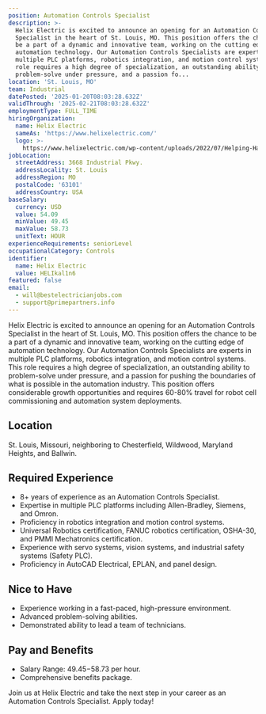 ```yaml
---
position: Automation Controls Specialist
description: >-
  Helix Electric is excited to announce an opening for an Automation Controls
  Specialist in the heart of St. Louis, MO. This position offers the chance to
  be a part of a dynamic and innovative team, working on the cutting edge of
  automation technology. Our Automation Controls Specialists are experts in
  multiple PLC platforms, robotics integration, and motion control systems. This
  role requires a high degree of specialization, an outstanding ability to
  problem-solve under pressure, and a passion fo...
location: 'St. Louis, MO'
team: Industrial
datePosted: '2025-01-20T08:03:28.632Z'
validThrough: '2025-02-21T08:03:28.632Z'
employmentType: FULL_TIME
hiringOrganization:
  name: Helix Electric
  sameAs: 'https://www.helixelectric.com/'
  logo: >-
    https://www.helixelectric.com/wp-content/uploads/2022/07/Helping-Hands-Logo_Blue-e1656694113799.jpg
jobLocation:
  streetAddress: 3668 Industrial Pkwy.
  addressLocality: St. Louis
  addressRegion: MO
  postalCode: '63101'
  addressCountry: USA
baseSalary:
  currency: USD
  value: 54.09
  minValue: 49.45
  maxValue: 58.73
  unitText: HOUR
experienceRequirements: seniorLevel
occupationalCategory: Controls
identifier:
  name: Helix Electric
  value: HELIkal1n6
featured: false
email:
  - will@bestelectricianjobs.com
  - support@primepartners.info
---
```




Helix Electric is excited to announce an opening for an Automation Controls Specialist in the heart of St. Louis, MO. This position offers the chance to be a part of a dynamic and innovative team, working on the cutting edge of automation technology. Our Automation Controls Specialists are experts in multiple PLC platforms, robotics integration, and motion control systems. This role requires a high degree of specialization, an outstanding ability to problem-solve under pressure, and a passion for pushing the boundaries of what is possible in the automation industry. This position offers considerable growth opportunities and requires 60-80% travel for robot cell commissioning and automation system deployments.

## Location

St. Louis, Missouri, neighboring to Chesterfield, Wildwood, Maryland Heights, and Ballwin.

## Required Experience

- 8+ years of experience as an Automation Controls Specialist.
- Expertise in multiple PLC platforms including Allen-Bradley, Siemens, and Omron.
- Proficiency in robotics integration and motion control systems.
- Universal Robotics certification, FANUC robotics certification, OSHA-30, and PMMI Mechatronics certification.
- Experience with servo systems, vision systems, and industrial safety systems (Safety PLC).
- Proficiency in AutoCAD Electrical, EPLAN, and panel design.

## Nice to Have

- Experience working in a fast-paced, high-pressure environment.
- Advanced problem-solving abilities.
- Demonstrated ability to lead a team of technicians.

## Pay and Benefits

- Salary Range: $49.45-$58.73 per hour.
- Comprehensive benefits package.

Join us at Helix Electric and take the next step in your career as an Automation Controls Specialist. Apply today!
